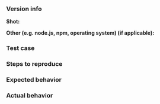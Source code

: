 ### Version info

<!-- What versions of the following libraries are you using? Note that your issue may already be fixed in the latest versions. -->

**Shot:**

**Other (e.g. node.js, npm, operating system) (if applicable):**


### Test case

<!-- Provide code samples on [Codepen](http://codepen.io/). -->


### Steps to reproduce

<!-- Provide the steps needed to reproduce the issue given the above test case. -->


### Expected behavior

<!-- What is the expected behavior? -->


### Actual behavior

<!-- What is the actual behavior? -->
